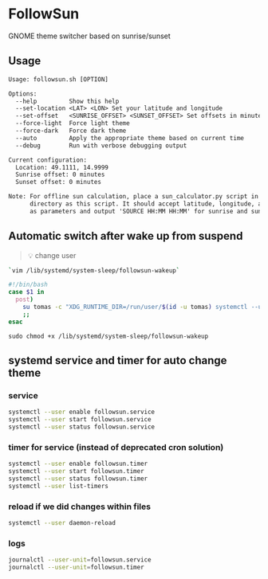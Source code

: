 # FollowSun

GNOME theme switcher based on sunrise/sunset

## Usage

```txt
Usage: followsun.sh [OPTION]

Options:
  --help         Show this help
  --set-location <LAT> <LON> Set your latitude and longitude
  --set-offset   <SUNRISE_OFFSET> <SUNSET_OFFSET> Set offsets in minutes
  --force-light  Force light theme
  --force-dark   Force dark theme
  --auto         Apply the appropriate theme based on current time
  --debug        Run with verbose debugging output

Current configuration:
  Location: 49.1111, 14.9999
  Sunrise offset: 0 minutes
  Sunset offset: 0 minutes

Note: For offline sun calculation, place a sun_calculator.py script in the same
      directory as this script. It should accept latitude, longitude, and offsets
      as parameters and output 'SOURCE HH:MM HH:MM' for sunrise and sunset.
```

## Automatic switch after wake up from suspend

> 💡 change user

```bash
`vim /lib/systemd/system-sleep/followsun-wakeup`
```
```bash
#!/bin/bash
case $1 in
  post)
    su tomas -c "XDG_RUNTIME_DIR=/run/user/$(id -u tomas) systemctl --user start followsun.service"
    ;;
esac
````

`sudo chmod +x /lib/systemd/system-sleep/followsun-wakeup`

## systemd service and timer for auto change theme

### service 

```bash
systemctl --user enable followsun.service
systemctl --user start followsun.service
systemctl --user status followsun.service
```

### timer for service (instead of deprecated cron solution)

```bash
systemctl --user enable followsun.timer
systemctl --user start followsun.timer
systemctl --user status followsun.timer
systemctl --user list-timers
```

### reload if we did changes within files

```bash
systemctl --user daemon-reload
```

### logs

```bash
journalctl --user-unit=followsun.service
journalctl --user-unit=followsun.timer
```


